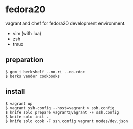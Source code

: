 # fedora20

vagrant and chef for fedora20 development environment.

* vim (with lua)
* zsh
* tmux

## preparation

```
$ gem i berkshelf --no-ri --no-rdoc
$ berks vendor cookbooks
```

## install

```
$ vagrant up
$ vagrant ssh-config --host=vagrant > ssh.config
$ knife solo prepare vagrant@vagrant -F ssh.config
$ knife solo init .
$ knife solo cook -F ssh.config vagrant nodes/dev.json
```
